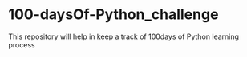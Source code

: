 # 100-daysOf-Python_challenge
This repository will help in keep a track of 100days of Python learning process
